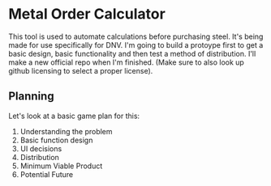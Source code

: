 # Metal Order Calculator

This tool is used to automate calculations before purchasing steel. It's being made for use specifically for DNV. I'm going to build a protoype first to get a basic design, basic functionality and then test a method of distribution. I'll make a new official repo when I'm finished. (Make sure to also look up github licensing to select a proper license).

## Planning

Let's look at a basic game plan for this:

1. Understanding the problem
2. Basic function design
3. UI decisions
4. Distribution
5. Minimum Viable Product
6. Potential Future 
